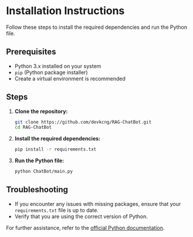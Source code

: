 # Installation Instructions

Follow these steps to install the required dependencies and run the Python file.

## Prerequisites

- Python 3.x installed on your system
- `pip` (Python package installer)
- Create a virtual environment is recommended

## Steps

1. **Clone the repository:**

    ```bash
    git clone https://github.com/devkcng/RAG-ChatBot.git
    cd RAG-ChatBot
    ```

2. **Install the required dependencies:**

    ```bash
    pip install -r requirements.txt
    ```

3. **Run the Python file:**

    ```bash
    python ChatBot/main.py
    ```

## Troubleshooting

- If you encounter any issues with missing packages, ensure that your `requirements.txt` file is up to date.
- Verify that you are using the correct version of Python.

For further assistance, refer to the [official Python documentation](https://docs.python.org/3/).
